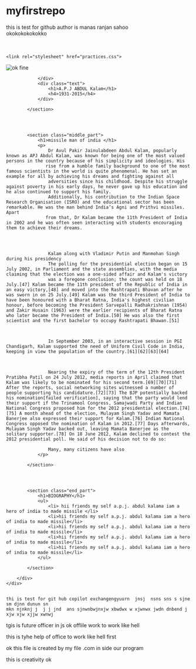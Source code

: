 # myfirstrepo
this is test for github
author is manas ranjan sahoo
<br>
okokokokokokko
<br>
<br>
<br>
<!DOCTYPE html>
<html lang="en">
<head>
    <meta charset="UTF-8">
    <meta name="viewport" content="width=device-width, initial-scale=1.0">
    <title>biography edit</title>
    
    <link rel="stylesheet" href="practices.css">
</head>
<body>
    <div class="container">
        <div class="content">
            <section class="top_part">
                <div class="image_content">
                    <img src="practices_img.jpg" alt="ok fine">

                </div>
                <div class="text">
                    <h1>A.P.J ABDUL Kalam</h1>
                    <h4>1931-2015</h4>
                </div>

            </section>




            <section class="middle_part">
                <h1>missile man of india </h1>
                <p>
                    Dr Avul Pakir Jainulabdeen Abdul Kalam, popularly known as APJ Abdul Kalam, was known for being one of the most valued persons in the country because of his simplicity and ideologies. His 
                   rise from a humble family background to one of the most famous scientists in the world is quite phenomenal. He has set an example for all by achieving his dreams and fighting against all 
                    adversities since his childhood. Despite his struggle against poverty in his early days, he never gave up his education and he also continued to support his family.
                    Additionally, his contribution to the Indian Space Research Organisation (ISRO) and the educational sector has been remarkable. He was the man behind India’s Agni and Prithvi missiles. Apart 
                   from that, Dr Kalam became the 11th President of India in 2002 and he was often seen interacting with students encouraging them to achieve their dreams.

                 
                    
                    
                    Kalam along with Vladimir Putin and Manmohan Singh during his presidency
                    The polling for the presidential election began on 15 July 2002, in Parliament and the state assemblies, with the media claiming that the election was a one-sided affair and Kalam's victory 
                    was a foregone conclusion; the count was held on 18 July.[47] Kalam became the 11th president of the Republic of India in an easy victory,[48] and moved into the Rashtrapati Bhavan after he was sworn in on 25 July.[49] Kalam was the third President of India to have been honoured with a Bharat Ratna, India's highest civilian honour, before becoming the President Sarvepalli Radhakrishnan (1954) and Zakir Husain (1963) were the earlier recipients of Bharat Ratna who later became the President of India.[50] He was also the first scientist and the first bachelor to occupy Rashtrapati Bhawan.[51]
                    
                    
                    
                    In September 2003, in an interactive session in PGI Chandigarh, Kalam supported the need of Uniform Civil Code in India, keeping in view the population of the country.[61][62][63][64]
                    
                    
                    
                    Nearing the expiry of the term of the 12th President Pratibha Patil on 24 July 2012, media reports in April claimed that Kalam was likely to be nominated for his second term.[69][70][71] After the reports, social networking sites witnessed a number of people supporting his candidature.[72][73] The BJP potentially backed his nomination[failed verification], saying that the party would lend their support if the Trinamool Congress, Samajwadi Party and Indian National Congress proposed him for the 2012 presidential election.[74][75] A month ahead of the election, Mulayam Singh Yadav and Mamata Banerjee also expressed their support for Kalam.[76] Indian National Congress opposed the nomination of Kalam in 2012.[77] Days afterwards, Mulayam Singh Yadav backed out, leaving Mamata Banerjee as the solitary supporter.[78] On 18 June 2012, Kalam declined to contest the 2012 presidential poll. He said of his decision not to do so:
                    
                    Many, many citizens have also 
                </p>

            </section>




            <section class="end_part">
                <h1>BIOGRAPHY</h1>
                <ul>
                    <li> hii friends my self a.p.j. abdul kalama iam a hero of india to made missile </li>
                    <li>hii friends my self a.p.j. abdul kalama iam a hero of india to made missile</li>
                    <li>hii friends my self a.p.j. abdul kalama iam a hero of india to made missile</li>
                    <li>hii friends my self a.p.j. abdul kalama iam a hero of india to made missile</li>
                    <li>hii friends my self a.p.j. abdul kalama iam a hero of india to made missile</li>
                </ul>

            </section>

        </div>
    </div>


    thi is test for git hub copilot exchangengyuurn  jnsj  nsns sns s sjne sm djnn dunun sn
    mkn njnknj j  j j jnd  ans sjnwnbwjnxjw xbwdwx w xjwnwx jwdn dnbend j xjw xjw xjjw xwnwj 
    



    
</body>
</html>




tgis is future officer in js ok offlile work to work like hell 

this is tyhe help of office to work like hell first 




ok this file is created by my file .com in side our program 

this is creativity ok 




